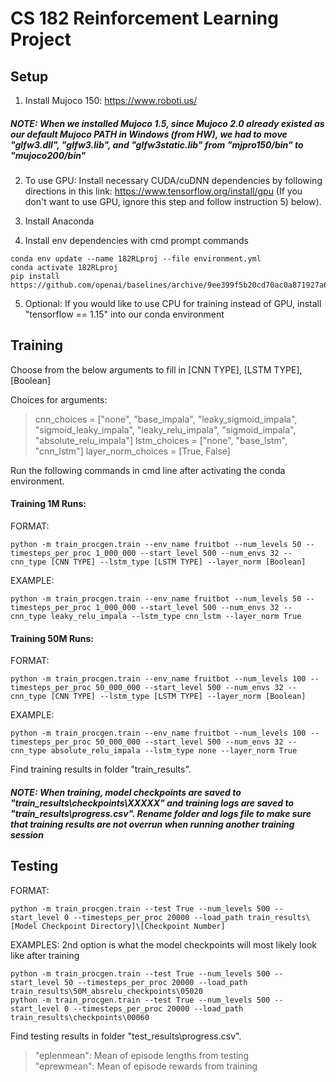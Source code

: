 # CS 182 Reinforcement Learning Project

## Setup
1) Install Mujoco 150: https://www.roboti.us/
##### NOTE: When we installed Mujoco 1.5, since Mujoco 2.0 already existed as our default Mujoco PATH in Windows (from HW), we had to move "glfw3.dll", "glfw3.lib", and "glfw3static.lib" from "mjpro150/bin" to "mujoco200/bin"

2) To use GPU: Install necessary CUDA/cuDNN dependencies by following directions in this link: https://www.tensorflow.org/install/gpu
(If you don't want to use GPU, ignore this step and follow instruction 5) below).

3) Install Anaconda 

4) Install env dependencies with cmd prompt commands
```
conda env update --name 182RLproj --file environment.yml
conda activate 182RLproj
pip install https://github.com/openai/baselines/archive/9ee399f5b20cd70ac0a871927a6cf043b478193f.zip
```

5) Optional: If you would like to use CPU for training instead of GPU, install "tensorflow == 1.15" into our conda environment


## Training
Choose from the below arguments to fill in [CNN TYPE], [LSTM TYPE], [Boolean]

Choices for arguments:
> cnn_choices = ["none", "base_impala", "leaky_sigmoid_impala", "sigmoid_leaky_impala", "leaky_relu_impala", "sigmoid_impala", "absolute_relu_impala"]
> lstm_choices = ["none", "base_lstm", "cnn_lstm"]
> layer_norm_choices = [True, False]

Run the following commands in cmd line after activating the conda environment.

#### Training 1M Runs:
FORMAT:
```
python -m train_procgen.train --env_name fruitbot --num_levels 50 --timesteps_per_proc 1_000_000 --start_level 500 --num_envs 32 --cnn_type [CNN TYPE] --lstm_type [LSTM TYPE] --layer_norm [Boolean]
```
EXAMPLE:
```
python -m train_procgen.train --env_name fruitbot --num_levels 50 --timesteps_per_proc 1_000_000 --start_level 500 --num_envs 32 --cnn_type leaky_relu_impala --lstm_type cnn_lstm --layer_norm True
```

#### Training 50M Runs:
FORMAT:
```
python -m train_procgen.train --env_name fruitbot --num_levels 100 --timesteps_per_proc 50_000_000 --start_level 500 --num_envs 32 --cnn_type [CNN TYPE] --lstm_type [LSTM TYPE] --layer_norm [Boolean]
```
EXAMPLE:
```
python -m train_procgen.train --env_name fruitbot --num_levels 100 --timesteps_per_proc 50_000_000 --start_level 500 --num_envs 32 --cnn_type absolute_relu_impala --lstm_type none --layer_norm True
```

Find training results in folder "train_results\".

##### NOTE: When training, model checkpoints are saved to "train_results\checkpoints\XXXXX" and training logs are saved to "train_results\progress.csv". Rename folder and logs file to make sure that training results are not overrun when running another training session

## Testing
FORMAT:
```
python -m train_procgen.train --test True --num_levels 500 --start_level 0 --timesteps_per_proc 20000 --load_path train_results\[Model Checkpoint Directory]\[Checkpoint Number]
```
EXAMPLES: 2nd option is what the model checkpoints will most likely look like after training
```
python -m train_procgen.train --test True --num_levels 500 --start_level 50 --timesteps_per_proc 20000 --load_path train_results\50M_absrelu_checkpoints\05020
python -m train_procgen.train --test True --num_levels 500 --start_level 0 --timesteps_per_proc 20000 --load_path train_results\checkpoints\00060
```

Find testing results in folder "test_results\progress.csv".  
> "eplenmean": Mean of episode lengths from testing  
> "eprewmean": Mean of episode rewards from training
